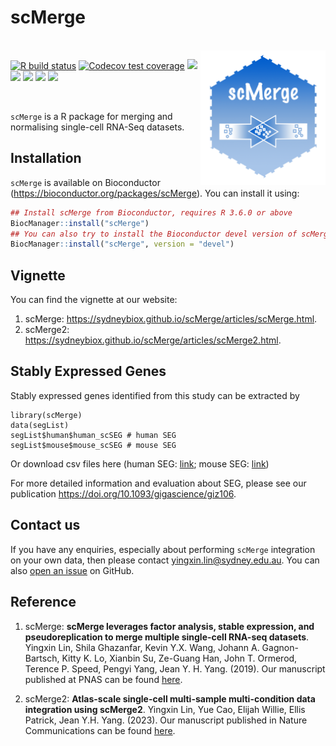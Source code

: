 
# scMerge

<br />

<img src="https://github.com/SydneyBioX/scMerge/raw/master/inst/logo.png" align="right" width="200" />

[![R build
status](https://github.com/SydneyBioX/scMerge/workflows/R-CMD-check/badge.svg)](https://github.com/SydneyBioX/scMerge/actions)
[![Codecov test
coverage](https://codecov.io/gh/SydneyBioX/scMerge/branch/master/graph/badge.svg)](https://codecov.io/gh/SydneyBioX/scMerge?branch=master)
[![](https://img.shields.io/badge/doi-10.1073/pnas.1820006116-blue.svg)](https://doi.org/10.1073/pnas.1820006116)
[![](https://img.shields.io/badge/devel%20version-1.5.0-blue.svg)](https://github.com/SydneyBioX/scMerge)
[![](https://img.shields.io/badge/download-1155/total-green.svg)](https://bioconductor.org/packages/stats/bioc/scMerge)
[![](https://img.shields.io/github/last-commit/SydneyBioX/scMerge.svg)](https://github.com/SydneyBioX/scMerge/commits/master)
[![](https://img.shields.io/badge/Docker%20image-available-blue.svg)](https://hub.docker.com/repository/docker/kevinwang09/scmerge)

<br />

`scMerge` is a R package for merging and normalising single-cell RNA-Seq
datasets.

## Installation

`scMerge` is available on Bioconductor
(<https://bioconductor.org/packages/scMerge>). You can install it using:

``` r
## Install scMerge from Bioconductor, requires R 3.6.0 or above
BiocManager::install("scMerge")
## You can also try to install the Bioconductor devel version of scMerge:
BiocManager::install("scMerge", version = "devel")
```

## Vignette

You can find the vignette at our website:

1. scMerge: <https://sydneybiox.github.io/scMerge/articles/scMerge.html>.
2. scMerge2: <https://sydneybiox.github.io/scMerge/articles/scMerge2.html>.

## Stably Expressed Genes

Stably expressed genes identified from this study can be extracted by

```
library(scMerge)
data(segList)
segList$human$human_scSEG # human SEG
segList$mouse$mouse_scSEG # mouse SEG
```

Or download csv files here (human SEG: [link](https://www.maths.usyd.edu.au/u/yingxinl/wwwnb/SEG/human_scSEG.csv); mouse SEG: [link](https://www.maths.usyd.edu.au/u/yingxinl/wwwnb/SEG/mouse_scSEG.csv))

For more detailed information and evaluation about SEG, please see our publication https://doi.org/10.1093/gigascience/giz106.

## Contact us

If you have any enquiries, especially about performing `scMerge`
integration on your own data, then please contact
<yingxin.lin@sydney.edu.au>. You can also [open an
issue](https://github.com/SydneyBioX/scMerge/issues) on GitHub.

## Reference


1. scMerge: **scMerge leverages factor analysis, stable expression, and
pseudoreplication to merge multiple single-cell RNA-seq datasets**. Yingxin Lin, Shila Ghazanfar, Kevin Y.X. Wang, Johann A. Gagnon-Bartsch,
Kitty K. Lo, Xianbin Su, Ze-Guang Han, John T. Ormerod, Terence P.
Speed, Pengyi Yang, Jean Y. H. Yang. (2019). Our manuscript published at PNAS can be found
[here](http://www.pnas.org/lookup/doi/10.1073/pnas.1820006116).

2. scMerge2: **Atlas-scale single-cell multi-sample multi-condition data integration using scMerge2**. Yingxin Lin, Yue Cao, Elijah Willie, Ellis Patrick, Jean Y.H. Yang. (2023). Our manuscript published in Nature Communications can be found [here](https://doi.org/10.1038/s41467-023-39923-2).
